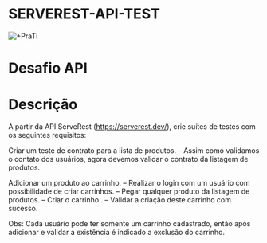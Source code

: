 # SERVEREST-API-TEST
![+PraTi](https://user-images.githubusercontent.com/86569498/131007262-4f89ccf4-a5dc-4fba-a364-0fc5879cfacd.png)

# Desafio API

# Descrição
 
A partir da API ServeRest (https://serverest.dev/), crie suítes de testes com os seguintes requisitos:

Criar um teste de contrato para a lista de produtos.
  – Assim como validamos o contato dos usuários, agora devemos validar o contrato da listagem de produtos.

Adicionar um produto ao carrinho.
  – Realizar o login com um usuário com possibilidade de criar carrinhos.
  – Pegar qualquer produto da listagem de produtos.
  – Criar o carrinho .
  – Validar a criação deste carrinho com sucesso.

Obs: Cada usuário pode ter somente um carrinho cadastrado, então após adicionar e validar a existência é indicado a exclusão do carrinho.
